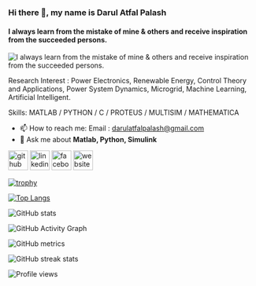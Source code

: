 ### Hi there 👋, my name is Darul Atfal Palash
#### I always learn from the mistake of mine & others and receive inspiration from the succeeded persons.
![I always learn from the mistake of mine & others and receive inspiration from the succeeded persons.](https://scontent.fjsr11-1.fna.fbcdn.net/v/t1.18169-9/15781506_1832355247039083_5585530414184024606_n.jpg?_nc_cat=110&ccb=1-7&_nc_sid=e3f864&_nc_ohc=jdJi14szW7EAX8J1tWl&_nc_ht=scontent.fjsr11-1.fna&oh=00_AT8EomsKhQHiaJXApsK5xd3XeQY8seELO9p5Ma7UOLtOwg&oe=634BCA9A)

Research Interest : Power Electronics, Renewable Energy, Control Theory and Applications, Power System Dynamics, Microgrid, Machine Learning, Artificial Intelligent.

Skills: MATLAB / PYTHON / C / PROTEUS / MULTISIM / MATHEMATICA

- 📫 How to reach me: Email : darulatfalpalash@gmail.com
- 💬 Ask me about **Matlab, Python, Simulink**


[<img src='https://cdn.jsdelivr.net/npm/simple-icons@3.0.1/icons/github.svg' alt='github' height='40'>](https://github.com/darul-atfal-palash)  [<img src='https://cdn.jsdelivr.net/npm/simple-icons@3.0.1/icons/linkedin.svg' alt='linkedin' height='40'>](https://www.linkedin.com/in/mddarulatfalpalash/)  [<img src='https://cdn.jsdelivr.net/npm/simple-icons@3.0.1/icons/facebook.svg' alt='facebook' height='40'>](https://www.facebook.com/darulatfalpalash.pn)  [<img src='https://cdn.jsdelivr.net/npm/simple-icons@3.0.1/icons/icloud.svg' alt='website' height='40'>](https://www.youtube.com/c/PNPTutorialHub)  

[![trophy](https://github-profile-trophy.vercel.app/?username=darul-atfal-palash)](https://github.com/ryo-ma/github-profile-trophy)

[![Top Langs](https://github-readme-stats.vercel.app/api/top-langs/?username=darul-atfal-palash)](https://github.com/anuraghazra/github-readme-stats)

![GitHub stats](https://github-readme-stats.vercel.app/api?username=darul-atfal-palash&show_icons=true&count_private=true)  

![GitHub Activity Graph](https://activity-graph.herokuapp.com/graph?username=darul-atfal-palash)  

![GitHub metrics](https://metrics.lecoq.io/darul-atfal-palash)  

![GitHub streak stats](https://github-readme-streak-stats.herokuapp.com/?user=darul-atfal-palash)  

![Profile views](https://gpvc.arturio.dev/darul-atfal-palash)  
